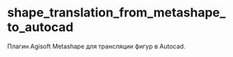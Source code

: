 # shape_translation_from_metashape_to_autocad
Плагин Agisoft Metashape для трансляции фигур в Autocad.
